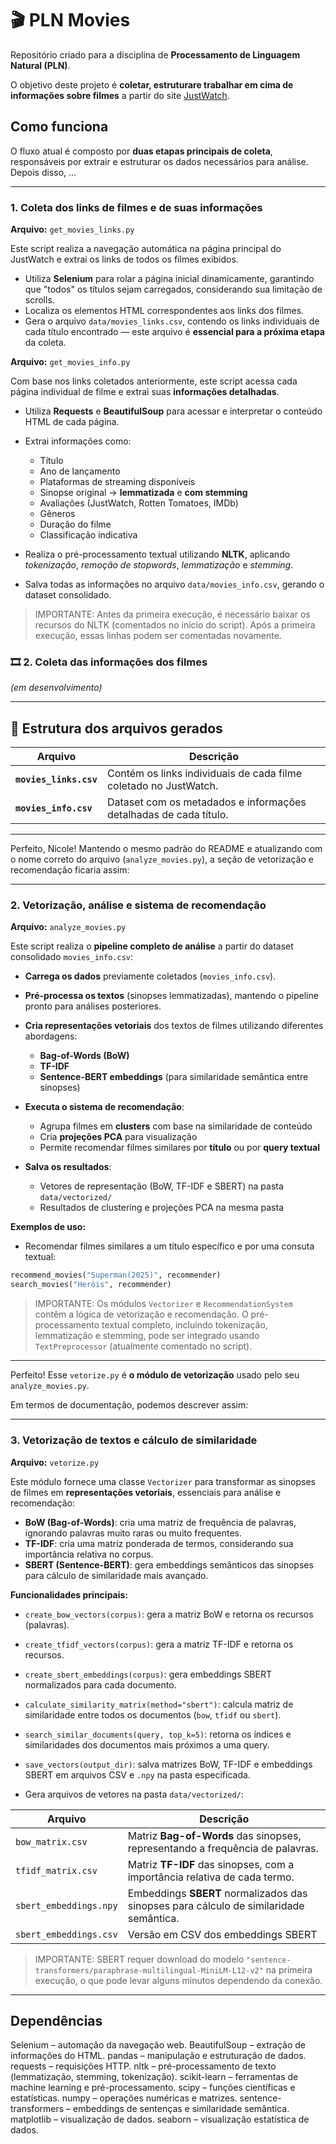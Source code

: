 # 🎬 PLN Movies

Repositório criado para a disciplina de **Processamento de Linguagem Natural (PLN)**.

O objetivo deste projeto é **coletar, estruturare trabalhar em cima de informações sobre filmes** a partir do site [JustWatch](https://www.justwatch.com/br/filmes).

## Como funciona

O fluxo atual é composto por **duas etapas principais de coleta**, responsáveis por extrair e estruturar os dados necessários para análise.
Depois disso, ...

---

### 1. Coleta dos links de filmes e de suas informações

**Arquivo:** `get_movies_links.py`

Este script realiza a navegação automática na página principal do JustWatch e extrai os links de todos os filmes exibidos.

* Utiliza **Selenium** para rolar a página inicial dinamicamente, garantindo que "todos" os títulos sejam carregados, considerando sua limitação de scrolls.
* Localiza os elementos HTML correspondentes aos links dos filmes.
* Gera o arquivo `data/movies_links.csv`, contendo os links individuais de cada título encontrado — este arquivo é **essencial para a próxima etapa** da coleta.

**Arquivo:** `get_movies_info.py`

Com base nos links coletados anteriormente, este script acessa cada página individual de filme e extrai suas **informações detalhadas**.

* Utiliza **Requests** e **BeautifulSoup** para acessar e interpretar o conteúdo HTML de cada página.
* Extrai informações como:
  * Título 
  * Ano de lançamento
  * Plataformas de streaming disponíveis
  * Sinopse original -> **lemmatizada** e **com stemming**
  * Avaliações (JustWatch, Rotten Tomatoes, IMDb)
  * Gêneros
  * Duração do filme
  * Classificação indicativa

* Realiza o pré-processamento textual utilizando **NLTK**, aplicando *tokenização*, *remoção de stopwords*, *lemmatização* e *stemming*.
* Salva todas as informações no arquivo `data/movies_info.csv`, gerando o dataset consolidado.

> IMPORTANTE: Antes da primeira execução, é necessário baixar os recursos do NLTK (comentados no início do script). Após a primeira execução, essas linhas podem ser comentadas novamente.

### 🎞️ 2. Coleta das informações dos filmes

*(em desenvolvimento)*

---

## 📂 Estrutura dos arquivos gerados

| Arquivo                | Descrição                                                         |
| ---------------------- | ----------------------------------------------------------------- |
| **`movies_links.csv`** | Contém os links individuais de cada filme coletado no JustWatch.  |
| **`movies_info.csv`**  | Dataset com os metadados e informações detalhadas de cada título. |

---

Perfeito, Nicole! Mantendo o mesmo padrão do README e atualizando com o nome correto do arquivo (`analyze_movies.py`), a seção de vetorização e recomendação ficaria assim:

---

### 2. Vetorização, análise e sistema de recomendação

**Arquivo:** `analyze_movies.py`

Este script realiza o **pipeline completo de análise** a partir do dataset consolidado `movies_info.csv`:

* **Carrega os dados** previamente coletados (`movies_info.csv`).
* **Pré-processa os textos** (sinopses lemmatizadas), mantendo o pipeline pronto para análises posteriores.
* **Cria representações vetoriais** dos textos de filmes utilizando diferentes abordagens:
  * **Bag-of-Words (BoW)**
  * **TF-IDF**
  * **Sentence-BERT embeddings** (para similaridade semântica entre sinopses)

* **Executa o sistema de recomendação**:
  * Agrupa filmes em **clusters** com base na similaridade de conteúdo
  * Cria **projeções PCA** para visualização
  * Permite recomendar filmes similares por **título** ou por **query textual**

* **Salva os resultados**:
  * Vetores de representação (BoW, TF-IDF e SBERT) na pasta `data/vectorized/`
  * Resultados de clustering e projeções PCA na mesma pasta

**Exemplos de uso:**
* Recomendar filmes similares a um título específico e por uma consuta textual:

```python
recommend_movies("Superman(2025)", recommender)
search_movies("Heróis", recommender)
```

> IMPORTANTE: Os módulos `Vectorizer` e `RecommendationSystem` contêm a lógica de vetorização e recomendação. O pré-processamento textual completo, incluindo tokenização, lemmatização e stemming, pode ser integrado usando `TextPreprocessor` (atualmente comentado no script).

---

Perfeito! Esse `vetorize.py` é **o módulo de vetorização** usado pelo seu `analyze_movies.py`.

Em termos de documentação, podemos descrever assim:

---

### 3. Vetorização de textos e cálculo de similaridade

**Arquivo:** `vetorize.py`

Este módulo fornece uma classe `Vectorizer` para transformar as sinopses de filmes em **representações vetoriais**, essenciais para análise e recomendação:

* **BoW (Bag-of-Words)**: cria uma matriz de frequência de palavras, ignorando palavras muito raras ou muito frequentes.
* **TF-IDF**: cria uma matriz ponderada de termos, considerando sua importância relativa no corpus.
* **SBERT (Sentence-BERT)**: gera embeddings semânticos das sinopses para cálculo de similaridade mais avançado.

**Funcionalidades principais:**

* `create_bow_vectors(corpus)`: gera a matriz BoW e retorna os recursos (palavras).
* `create_tfidf_vectors(corpus)`: gera a matriz TF-IDF e retorna os recursos.
* `create_sbert_embeddings(corpus)`: gera embeddings SBERT normalizados para cada documento.
* `calculate_similarity_matrix(method="sbert")`: calcula matriz de similaridade entre todos os documentos (`bow`, `tfidf` ou `sbert`).
* `search_similar_documents(query, top_k=5)`: retorna os índices e similaridades dos documentos mais próximos a uma query.
* `save_vectors(output_dir)`: salva matrizes BoW, TF-IDF e embeddings SBERT em arquivos CSV e `.npy` na pasta especificada.

* Gera arquivos de vetores na pasta `data/vectorized/`:

| Arquivo                | Descrição                                                                              |
| ---------------------- | -------------------------------------------------------------------------------------- |
| `bow_matrix.csv`       | Matriz **Bag-of-Words** das sinopses, representando a frequência de palavras.          |
| `tfidf_matrix.csv`     | Matriz **TF-IDF** das sinopses, com a importância relativa de cada termo.       |
| `sbert_embeddings.npy` | Embeddings **SBERT** normalizados das sinopses para cálculo de similaridade semântica. |
| `sbert_embeddings.csv` | Versão em CSV dos embeddings SBERT             |


> IMPORTANTE: SBERT requer download do modelo `"sentence-transformers/paraphrase-multilingual-MiniLM-L12-v2"` na primeira execução, o que pode levar alguns minutos dependendo da conexão.

---

## Dependências

Selenium – automação da navegação web.
BeautifulSoup – extração de informações do HTML.
pandas – manipulação e estruturação de dados.
requests – requisições HTTP.
nltk – pré-processamento de texto (lemmatização, stemming, tokenização).
scikit-learn – ferramentas de machine learning e pré-processamento.
scipy – funções científicas e estatísticas.
numpy – operações numéricas e matrizes.
sentence-transformers – embeddings de sentenças e similaridade semântica.
matplotlib – visualização de dados.
seaborn – visualização estatística de dados.

